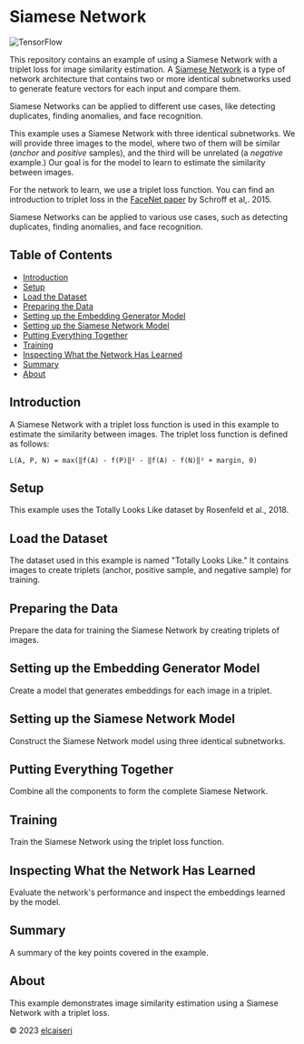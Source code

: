 # Siamese Network

![TensorFlow](https://img.shields.io/badge/TensorFlow-blue.svg)

This repository contains an example of using a Siamese Network with a triplet loss for image similarity estimation. A [Siamese Network](https://en.wikipedia.org/wiki/Siamese_neural_network) is a type of network architecture that
contains two or more identical subnetworks used to generate feature vectors for each input and compare them.

Siamese Networks can be applied to different use cases, like detecting duplicates, finding anomalies, and face recognition.

This example uses a Siamese Network with three identical subnetworks. We will provide three images to the model, where
two of them will be similar (_anchor_ and _positive_ samples), and the third will be unrelated (a _negative_ example.)
Our goal is for the model to learn to estimate the similarity between images.

For the network to learn, we use a triplet loss function. You can find an introduction to triplet loss in the
[FaceNet paper](https://arxiv.org/pdf/1503.03832.pdf) by Schroff et al,. 2015.

Siamese Networks can be applied to various use cases, such as detecting duplicates, finding anomalies, and face recognition.

## Table of Contents
- [Introduction](#introduction)
- [Setup](#setup)
- [Load the Dataset](#load-the-dataset)
- [Preparing the Data](#preparing-the-data)
- [Setting up the Embedding Generator Model](#setting-up-the-embedding-generator-model)
- [Setting up the Siamese Network Model](#setting-up-the-siamese-network-model)
- [Putting Everything Together](#putting-everything-together)
- [Training](#training)
- [Inspecting What the Network Has Learned](#inspecting-what-the-network-has-learned)
- [Summary](#summary)
- [About](#about)

## Introduction
A Siamese Network with a triplet loss function is used in this example to estimate the similarity between images. The triplet loss function is defined as follows:

```
L(A, P, N) = max(‖f(A) - f(P)‖² - ‖f(A) - f(N)‖² + margin, 0)
```

## Setup
This example uses the Totally Looks Like dataset by Rosenfeld et al., 2018.

## Load the Dataset
The dataset used in this example is named "Totally Looks Like." It contains images to create triplets (anchor, positive sample, and negative sample) for training.

## Preparing the Data
Prepare the data for training the Siamese Network by creating triplets of images.

## Setting up the Embedding Generator Model
Create a model that generates embeddings for each image in a triplet.

## Setting up the Siamese Network Model
Construct the Siamese Network model using three identical subnetworks.

## Putting Everything Together
Combine all the components to form the complete Siamese Network.

## Training
Train the Siamese Network using the triplet loss function.

## Inspecting What the Network Has Learned
Evaluate the network's performance and inspect the embeddings learned by the model.

## Summary
A summary of the key points covered in the example.

## About
This example demonstrates image similarity estimation using a Siamese Network with a triplet loss.

© 2023 [elcaiseri](https://github.com/elcaiseri)
